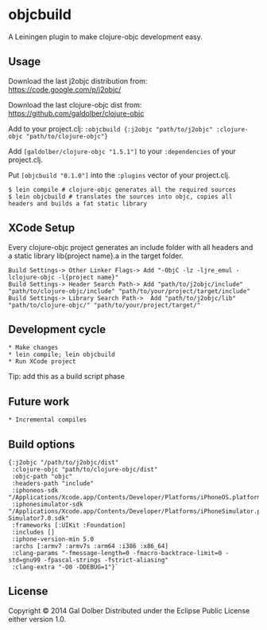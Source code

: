 # objcbuild

A Leiningen plugin to make clojure-objc development easy.

## Usage

Download the last j2objc distribution from: https://code.google.com/p/j2objc/

Download the last clojure-objc dist from: https://github.com/galdolber/clojure-objc

Add to your project.clj:
    `:objcbuild {:j2objc "path/to/j2objc" :clojure-objc "path/to/clojure-objc"}`

Add `[galdolber/clojure-objc "1.5.1"]` to your `:dependencies` of your project.clj.

Put `[objcbuild "0.1.0"]` into the `:plugins` vector of your project.clj.

    $ lein compile # clojure-objc generates all the required sources
    $ lein objcbuild # translates the sources into objc, copies all headers and builds a fat static library

## XCode Setup

Every clojure-objc project generates an include folder with all headers and a static library lib{project name}.a in the target folder.

    Build Settings-> Other Linker Flags-> Add "-ObjC -lz -ljre_emul -lclojure-objc -l{project name}"
    Build Settings-> Header Search Path-> Add "path/to/j2objc/include" "path/to/clojure-objc/include" "path/to/your/project/target/include"
    Build Settings-> Library Search Path->  Add "path/to/j2objc/lib" "path/to/clojure-objc/" "path/to/your/project/target/"
    
## Development cycle

    * Make changes
    * lein compile; lein objcbuild
    * Run XCode project
    
Tip: add this as a build script phase
    
## Future work

    * Incremental compiles
    
## Build options

    {:j2objc "/path/to/j2objc/dist"
     :clojure-objc "path/to/clojure-objc/dist"
     :objc-path "objc"
     :headers-path "include"
     :iphoneos-sdk "/Applications/Xcode.app/Contents/Developer/Platforms/iPhoneOS.platform/Developer/SDKs/iPhoneOS7.0.sdk"
     :iphonesimulator-sdk "/Applications/Xcode.app/Contents/Developer/Platforms/iPhoneSimulator.platform/Developer/SDKs/iPhone Simulator7.0.sdk"
     :frameworks [:UIKit :Foundation]
     :includes []
     :iphone-version-min 5.0
     :archs [:armv7 :armv7s :arm64 :i386 :x86_64]
     :clang-params "-fmessage-length=0 -fmacro-backtrace-limit=0 -std=gnu99 -fpascal-strings -fstrict-aliasing"
     :clang-extra "-O0 -DDEBUG=1"}`

## License

Copyright © 2014 Gal Dolber
Distributed under the Eclipse Public License either version 1.0.
